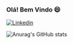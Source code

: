 ### Olá! Bem Vindo 😄

[![Linkedin](	https://img.shields.io/badge/LinkedIn-0077B5?style=for-the-badge&logo=linkedin&logoColor=white)](https://www.linkedin.com/in/suelen-francisco-marques-4231b5172/)

![Anurag's GitHub stats](https://github-readme-stats.vercel.app/api?username=Suelen-Francisco-Marqes&show_icons=true&theme=dracula)
